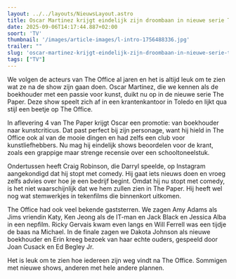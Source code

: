 ```yaml
---
layout: ../../layouts/NieuwsLayout.astro
title: Oscar Martinez krijgt eindelijk zijn droombaan in nieuwe serie The Paper
date: 2025-09-06T14:17:44.887+02:00
soort: 'TV'
thumbnail: '/images/article-images/l-intro-1756488336.jpg'
trailer: ""
slug: 'oscar-martinez-krijgt-eindelijk-zijn-droombaan-in-nieuwe-serie-the-paper'
tags: ["TV"]
---
```


We volgen de acteurs van The Office al jaren en het is altijd leuk om te zien
wat ze na de show zijn gaan doen. Oscar Martinez, die we kennen als de
boekhouder met een passie voor kunst, duikt nu op in de nieuwe serie The Paper.
Deze show speelt zich af in een krantenkantoor in Toledo en lijkt qua stijl een
beetje op The Office.

In aflevering 4 van The Paper krijgt Oscar een promotie: van boekhouder naar
kunstcriticus. Dat past perfect bij zijn personage, want hij hield in The Office
ook al van de mooie dingen en had zelfs een club voor kunstliefhebbers. Nu mag
hij eindelijk shows beoordelen voor de krant, zoals een grappige maar strenge
recensie over een schooltoneelstuk.

Ondertussen heeft Craig Robinson, die Darryl speelde, op Instagram aangekondigd
dat hij stopt met comedy. Hij gaat iets nieuws doen en vroeg zelfs advies over
hoe je een bedrijf begint. Omdat hij nu stopt met comedy, is het niet
waarschijnlijk dat we hem zullen zien in The Paper. Hij heeft wel nog wat
stemwerkjes in tekenfilms die binnenkort uitkomen.

The Office had ook veel bekende gaststerren. We zagen Amy Adams als Jims
vriendin Katy, Ken Jeong als de IT-man en Jack Black en Jessica Alba in een
nepfilm. Ricky Gervais kwam even langs en Will Ferrell was een tijdje de baas na
Michael. In de finale zagen we Dakota Johnson als nieuwe boekhouder en Erin
kreeg bezoek van haar echte ouders, gespeeld door Joan Cusack en Ed Begley Jr.

Het is leuk om te zien hoe iedereen zijn weg vindt na The Office. Sommigen met
nieuwe shows, anderen met hele andere plannen.
